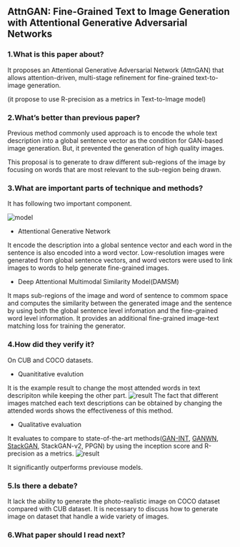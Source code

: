 ## AttnGAN: Fine-Grained Text to Image Generation with Attentional Generative Adversarial Networks

### 1.What is this paper about?

It proposes an Attentional Generative Adversarial Network (AttnGAN) that allows attention-driven, multi-stage refinement for fine-grained text-to-image generation.

(it propose to use R-precision as a metrics in Text-to-Image model)

### 2.What’s better than previous paper?

Previous method commonly used approach is to encode the whole text description into a global sentence vector as the condition for GAN-based image generation. But, it prevented the generation of high quality images.

This proposal is to generate to draw different sub-regions of the image by focusing on words that are most relevant to the sub-region being drawn.

### 3.What are important parts of technique and methods?

It has following two important component.

![model](../../../../img/AttenGAN_model.jpg) 

- Attentional Generative Network

It encode the description into a global sentence vector and each word in the sentence is also encoded into a word vector.
Low-resolution images were generated from global sentence vectors, and word vectors were used to link images to words to help generate fine-grained images.

- Deep Attentional Multimodal Similarity Model(DAMSM)

It maps sub-regions of the image and word of sentence to commom space and computes the similarity between the generated image and the sentence by using both the global sentence level infomation and the fine-grained word level information.
It provides an additional fine-grained image-text matching loss for training the generator.


### 4.How did they verify it?

On CUB and COCO datasets. 

- Quanititative evalution

It is the example result to change the most attended words in text descripiton while keeping the other part.
![result](../../../../img/AttenGAN_result1.jpg) 
The fact that different images matched each text descriptions can be obtained by changing the attended words shows the effectiveness of this method.


- Qualitative evaluation

It evaluates to compare to state-of-the-art methods([GAN-INT](/GAN-INT.md), [GANWN](/GANWN.md), [StackGAN](/StackGAN.md), StackGAN-v2, PPGN) by using the inception score and R-precision as a metrics.
![result](../../../../img/AttenGAN_result2.jpg)

It significantly outperforms previouse models.

### 5.Is there a debate?

It lack the ability to generate the photo-realistic image on COCO dataset compared with CUB dataset.
It is necessary to discuss how to generate image on dataset that handle a wide variety of images.

### 6.What paper should I read next?



